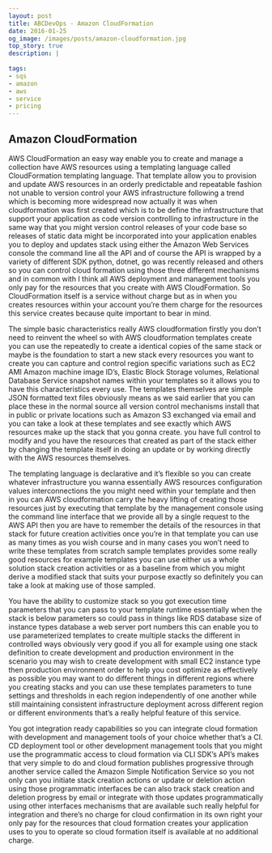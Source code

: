 ```yaml
---
layout: post
title: ABCDevOps - Amazon CloudFormation
date: 2016-01-25
og_image: /images/posts/amazon-cloudformation.jpg
top_story: true
description: |
  
tags:
- sqs
- amazon
- aws
- service
- pricing
---
```


## Amazon CloudFormation

AWS CloudFormation an easy way enable you to create and manage a collection have AWS resources using a templating language called CloudFormation templating language. That template allow you to provision and update AWS resources in an orderly predictable and repeatable fashion not unable to version control your AWS infrastructure following a trend which is becoming more widespread now actually it was when cloudformation was first created which is to be define the infrastructure that support your application as code version controlling to infrastructure in the same way that you might version control releases of your code base so releases of static data might be incorporated into your application enables you to deploy and updates stack using either the Amazon Web Services console the command line all the API and of course the API is wrapped by a variety of different SDK python, dotnet, go was recently released and others so you can control cloud formation using those three different mechanisms and in common with I think all AWS deployment and management tools you only pay for the resources that you create with AWS CloudFormation. So CloudFormation itself is a service without charge but as in when you creates resources within your account you’re them charge for the resources this service creates because quite important to bear in mind.

The simple basic characteristics really AWS cloudformation firstly you don’t need to reinvent the wheel so with AWS cloudformation templates create you can use the repeatedly to create a identical copies of the same stack or maybe is the foundation to start a new stack every resources you want to create you can capture and control region specific variations such as EC2 AMI Amazon machine image ID’s, Elastic Block Storage volumes, Relational Database Service snapshot names within your templates so it allows you to have this characteristics every use. The templates themselves are simple JSON formatted text files obviously means as we said earlier that you can place these in the normal source all version control mechanisms install that in public or private locations such as Amazon S3 exchanged via email and you can take a look at these templates and see exactly which AWS resources make up the stack that you gonna create. you have full control to modify and you have the resources that created as part of the stack either by changing the template itself in doing an update or by working directly with the AWS resources themselves.

The templating language is declarative and it’s flexible so you can create whatever infrastructure you wanna essentially AWS resources configuration values interconnections the you might need within your template and then in you can AWS cloudformation carry the heavy lifting of creating those resources just by executing that template by the management console using the command line interface that we provide all by a single request to the AWS API then you are have to remember the details of the resources in that stack for future creation activities once you’re in that template you can use as many times as you wish course and in many cases you won’t need to write these templates from scratch sample templates provides some really good resources for example templates you can use either us a whole solution stack creation activities or as a baseline from which you might derive a modified stack that suits your purpose exactly so definitely you can take a look at making use of those sampled.

You have the ability to customize stack so you got execution time parameters that you can pass to your template runtime essentially when the stack is below parameters so could pass in things like RDS database size of instance types database a web server port numbers this can enable you to use parameterized templates to create multiple stacks the different in controlled ways obviously very good if you all for example using one stack definition to create development and production environment in the scenario you may wish to create development with small EC2 instance type then production environment order to help you cost optimize as effectively as possible you may want to do different things in different regions where you creating stacks and you can use these templates parameters to tune settings and thresholds in each region independently of one another while still maintaining consistent infrastructure deployment across different region or different environments that’s a really helpful feature of this service.

You got integration ready capabilities so you can integrate cloud formation with development and management tools of your choice whether that’s a CI. CD deployment tool or other development management tools that you might use the programmatic access to cloud formation via CLI SDK’s API’s makes that very simple to do and cloud formation publishes progressive through another service called the Amazon Simple Notification Service so you not only can you initiate stack creation actions or update or deletion action using those programmatic interfaces be can also track stack creation and deletion progress by email or integrate with those updates programmatically using other interfaces mechanisms that are available such really helpful for integration and there’s no charge for cloud confirmation in its own right your only pay for the resources that cloud formation creates your application uses to you to operate so cloud formation itself is available at no additional charge.
